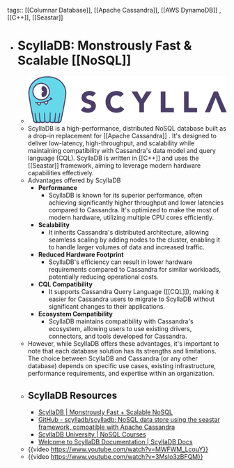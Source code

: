 tags:: [[Columnar Database]], [[Apache Cassandra]], [[AWS DynamoDB]] , [[C++]], [[Seastar]]

- # ScyllaDB: Monstrously Fast & Scalable [[NoSQL]]
	- ![scylladb.png](../assets/scylladb_1703861511641_0.png)
	- ScyllaDB is a high-performance, distributed NoSQL database built as a drop-in replacement for [[Apache Cassandra]] . It's designed to deliver low-latency, high-throughput, and scalability while maintaining compatibility with Cassandra's data model and query language (CQL). ScyllaDB is written in [[C++]] and uses the [[Seastar]] framework, aiming to leverage modern hardware capabilities effectively.
	- Advantages offered by ScyllaDB
		- **Performance**
			- ScyllaDB is known for its superior performance, often achieving significantly higher throughput and lower latencies compared to Cassandra. It's optimized to make the most of modern hardware, utilizing multiple CPU cores efficiently.
		- **Scalability**
			- It inherits Cassandra's distributed architecture, allowing seamless scaling by adding nodes to the cluster, enabling it to handle larger volumes of data and increased traffic.
		- **Reduced Hardware Footprint**
			- ScyllaDB's efficiency can result in lower hardware requirements compared to Cassandra for similar workloads, potentially reducing operational costs.
		- **CQL Compatibility**
			- It supports Cassandra Query Language ([[CQL]]), making it easier for Cassandra users to migrate to ScyllaDB without significant changes to their applications.
		- **Ecosystem Compatibility**
			- ScyllaDB maintains compatibility with Cassandra's ecosystem, allowing users to use existing drivers, connectors, and tools developed for Cassandra.
	- However, while ScyllaDB offers these advantages, it's important to note that each database solution has its strengths and limitations. The choice between ScyllaDB and Cassandra (or any other database) depends on specific use cases, existing infrastructure, performance requirements, and expertise within an organization.
	- ## ScyllaDB Resources
		- [ScyllaDB | Monstrously Fast + Scalable NoSQL](https://www.scylladb.com/)
		- [GitHub - scylladb/scylladb: NoSQL data store using the seastar framework, compatible with Apache Cassandra](https://github.com/scylladb/scylladb)
		- [ScyllaDB University | NoSQL Courses](https://university.scylladb.com/)
		- [Welcome to ScyllaDB Documentation | ScyllaDB Docs](https://docs.scylladb.com/stable/)
	- {{video https://www.youtube.com/watch?v=MWFWM_LcouY}}
	- {{video https://www.youtube.com/watch?v=3Mslo3zBFQM}}